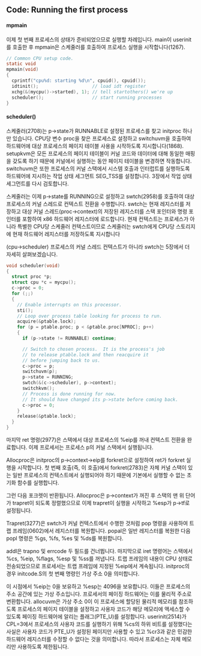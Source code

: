 ## Code: Running the first process



#### mpmain

이제 첫 번째 프로세스의 상태가 준비되었으므로 실행할 차례입니다. main이 userinit를 호출한 후 mpmain은 스케줄러를 호출하여 프로세스 실행을 시작합니다(1267). 

```c
// Common CPU setup code.
static void
mpmain(void)
{
  cprintf("cpu%d: starting %d\n", cpuid(), cpuid());
  idtinit();                    // load idt register
  xchg(&(mycpu()->started), 1); // tell startothers() we're up
  scheduler();                  // start running processes
}
```

#### scheduler()

스케줄러(2708)는 p->state가 RUNNABLE로 설정된 프로세스를 찾고 initproc 하나만 있습니다. CPU당 변수 proc을 찾은 프로세스로 설정하고 switchuvm을 호출하여 하드웨어에 대상 프로세스의 페이지 테이블 사용을 시작하도록 지시합니다(1868).
  setupkvm은 모든 프로세스의 페이지 테이블이 커널 코드와 데이터에 대해 동일한 매핑을 갖도록 하기 때문에 커널에서 실행하는 동안 페이지 테이블을 변경하면 작동합니다. switchuvm은 또한 프로세스의 커널 스택에서 시스템 호출과 인터럽트를 실행하도록 하드웨어에 지시하는 작업 상태 세그먼트 SEG_TSS를 설정합니다. 3장에서 작업 상태 세그먼트를 다시 검토합니다.

스케줄러는 이제 p->state를 RUNNING으로 설정하고 swtch(2958)를 호출하여 대상 프로세스의 커널 스레드로 컨텍스트 전환을 수행합니다. swtch는 현재 레지스터를 저장하고 대상 커널 스레드(proc->context)의 저장된 레지스터를 스택 포인터와 명령 포인터를 포함하여 x86 하드웨어 레지스터에 로드합니다.
현재 컨텍스트는 프로세스가 아니라 특별한 CPU당 스케줄러 컨텍스트이므로 스케줄러는 swtch에게 CPU당 스토리지에 현재 하드웨어 레지스터를 저장하도록 지시합니다

(cpu->scheduler) 프로세스의 커널 스레드 컨텍스트가 아니라 swtch는 5장에서 더 자세히 살펴보겠습니다.

```c
void scheduler(void)
{
  struct proc *p;
  struct cpu *c = mycpu();
  c->proc = 0;
  for (;;)
  {
    // Enable interrupts on this processor.
    sti();
    // Loop over process table looking for process to run.
    acquire(&ptable.lock);
    for (p = ptable.proc; p < &ptable.proc[NPROC]; p++)
    {
      if (p->state != RUNNABLE) continue;

      // Switch to chosen process.  It is the process's job
      // to release ptable.lock and then reacquire it
      // before jumping back to us.
      c->proc = p;
      switchuvm(p);
      p->state = RUNNING;
      swtch(&(c->scheduler), p->context);
      switchkvm();
      // Process is done running for now.
      // It should have changed its p->state before coming back.
      c->proc = 0;
    }
    release(&ptable.lock);
  }
}
```



마지막 ret 명령(2977)은 스택에서 대상 프로세스의 %eip를 꺼내 컨텍스트 전환을 완료합니다. 이제 프로세서는 프로세스 p의 커널 스택에서 실행됩니다.



Allocproc은 initproc의 p->context->eip를 forkret으로 설정하여 ret가 forkret 실행을 시작합니다. 첫 번째 호출(즉, 이 호출)에서 forkret(2783)은 자체 커널 스택이 있는 일반 프로세스의 컨텍스트에서 실행되어야 하기 때문에 기본에서 실행할 수 없는 초기화 함수를 실행합니다.

그런 다음 포크렛이 반환됩니다. Allocproc은 p->context가 꺼진 후 스택의 맨 위 단어가 trapret이 되도록 정렬했으므로 이제 trapret이 실행을 시작하고 %esp가 p->tf로 설정됩니다.

Trapret(3277)은 swtch가 커널 컨텍스트에서 수행한 것처럼 pop 명령을 사용하여 트랩 프레임(0602)에서 레지스터를 복원합니다. popal은 일반 레지스터를 복원한 다음 popl 명령은 %gs, %fs, %es 및 %ds를 복원합니다.

addl은 trapno 및 errcode 두 필드를 건너뜁니다. 마지막으로 iret 명령어는 스택에서 %cs, %eip, %flags, %esp 및 %ss를 꺼냅니다. 트랩 프레임의 내용이 CPU 상태로 전송되었으므로 프로세서는 트랩 프레임에 지정된 %eip에서 계속됩니다. initproc의 경우 initcode.S의 첫 번째 명령인 가상 주소 0을 의미합니다.

이 시점에서 %eip는 0을 보유하고 %esp는 4096을 보유합니다. 이들은 프로세스의 주소 공간에 있는 가상 주소입니다. 프로세서의 페이징 하드웨어는 이를 물리적 주소로 변환합니다.
allocuvm은 가상 주소 0이 이 프로세스에 할당된 물리적 메모리를 참조하도록 프로세스의 페이지 테이블을 설정하고 사용자 코드가 해당 메모리에 액세스할 수 있도록 페이징 하드웨어에 알리는 플래그(PTE_U)를 설정합니다.
userinit(2514)가 CPL=3에서 프로세스의 사용자 코드를 실행하기 위해 %cs의 하위 비트를 설정했다는 사실은 사용자 코드가 PTE_U가 설정된 페이지만 사용할 수 있고 %cr3과 같은 민감한 하드웨어 레지스터를 수정할 수 없다는 것을 의미합니다. 따라서 프로세스는 자체 메모리만 사용하도록 제한됩니다.

